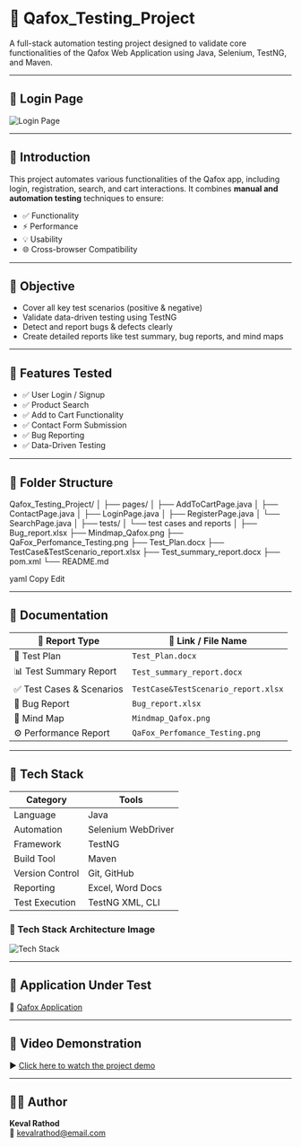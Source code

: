 # 🧪 Qafox_Testing_Project

A full-stack automation testing project designed to validate core functionalities of the Qafox Web Application using Java, Selenium, TestNG, and Maven.

---

## 🔐 Login Page
![Login Page](./assets/login-page.png)

---

## 🧾 Introduction

This project automates various functionalities of the Qafox app, including login, registration, search, and cart interactions. It combines **manual and automation testing** techniques to ensure:

- ✅ Functionality
- ⚡ Performance
- 💡 Usability
- 🌐 Cross-browser Compatibility

---

## 🎯 Objective

- Cover all key test scenarios (positive & negative)
- Validate data-driven testing using TestNG
- Detect and report bugs & defects clearly
- Create detailed reports like test summary, bug reports, and mind maps

---

## 📁 Features Tested

- ✅ User Login / Signup
- ✅ Product Search
- ✅ Add to Cart Functionality
- ✅ Contact Form Submission
- ✅ Bug Reporting
- ✅ Data-Driven Testing

---

## 🧩 Folder Structure

Qafox_Testing_Project/
│
├── pages/
│ ├── AddToCartPage.java
│ ├── ContactPage.java
│ ├── LoginPage.java
│ ├── RegisterPage.java
│ └── SearchPage.java
│
├── tests/
│ └── test cases and reports
│
├── Bug_report.xlsx
├── Mindmap_Qafox.png
├── QaFox_Perfomance_Testing.png
├── Test_Plan.docx
├── TestCase&TestScenario_report.xlsx
├── Test_summary_report.docx
├── pom.xml
└── README.md

yaml
Copy
Edit

---

## 📄 Documentation

| 📌 Report Type            | 🔗 Link / File Name                     |
|--------------------------|----------------------------------------|
| 📝 Test Plan              | `Test_Plan.docx`                       |
| 📊 Test Summary Report    | `Test_summary_report.docx`             |
| ✅ Test Cases & Scenarios | `TestCase&TestScenario_report.xlsx`    |
| 🐞 Bug Report             | `Bug_report.xlsx`                      |
| 🧠 Mind Map               | `Mindmap_Qafox.png`                    |
| ⚙️ Performance Report     | `QaFox_Perfomance_Testing.png`         |

---

## 🧪 Tech Stack

| Category          | Tools                          |
|------------------|--------------------------------|
| Language          | Java                           |
| Automation        | Selenium WebDriver             |
| Framework         | TestNG                         |
| Build Tool        | Maven                          |
| Version Control   | Git, GitHub                    |
| Reporting         | Excel, Word Docs               |
| Test Execution    | TestNG XML, CLI                |

### 🔧 Tech Stack Architecture Image

![Tech Stack](./assets/techstack.png)

---

## 📌 Application Under Test

🔗 [Qafox Application](https://tutorialsninja.com/demo/index.php?route=common/home)

---

## 🎥 Video Demonstration

▶️ [Click here to watch the project demo](#)

---

## 🙋‍♂️ Author

**Keval Rathod**  
📧 kevalrathod@email.com  
